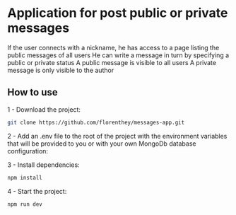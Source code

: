 # Application for post public or private messages

If the user connects with a nickname, he has access to a page listing the public messages of all users
He can write a message in turn by specifying a public or private status
A public message is visible to all users
A private message is only visible to the author

## How to use

1 - Download the project:

```bash
git clone https://github.com/florenthey/messages-app.git
```

2 - Add an .env file to the root of the project with the environment variables that will be provided to you or with your own MongoDb database configuration:

3 - Install dependencies:

```bash
npm install
```

4 - Start the project:

```bash
npm run dev
```
